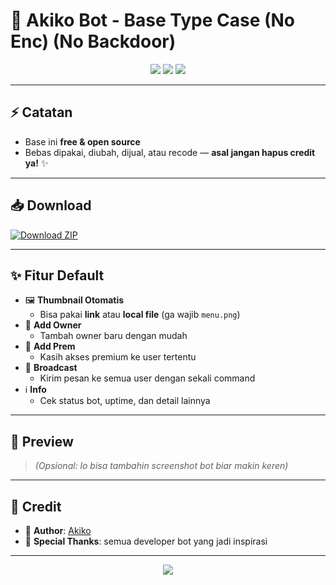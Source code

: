# 🤖 Akiko Bot - Base Type Case (No Enc) (No Backdoor)

<p align="center">
  <img src="https://img.shields.io/badge/Status-Open%20Source-58A6FF?style=for-the-badge" />
  <img src="https://img.shields.io/badge/License-Free-brightgreen?style=for-the-badge" />
  <img src="https://img.shields.io/github/last-commit/AkikoNotScare/akiko-bot-base?style=for-the-badge&color=ff69b4" />
</p>

---

## ⚡ Catatan
- Base ini **free & open source**  
- Bebas dipakai, diubah, dijual, atau recode — **asal jangan hapus credit ya!** ✨

---

## 📥 Download

[![Download ZIP](https://img.shields.io/badge/Download-Base%20Bot-58A6FF?style=for-the-badge&logo=files&logoColor=white)]([https://github.com/USERNAME/REPO-NAME/raw/main/akiko-bot-base.zip](https://github.com/AkikoNotScare/Base-Akiko-Bot/releases/tag/whatsapp-bot))

---

## ✨ Fitur Default
- 🖼️ **Thumbnail Otomatis**  
  - Bisa pakai **link** atau **local file** (ga wajib `menu.png`)  
- 👑 **Add Owner**  
  - Tambah owner baru dengan mudah  
- 💎 **Add Prem**  
  - Kasih akses premium ke user tertentu  
- 📢 **Broadcast**  
  - Kirim pesan ke semua user dengan sekali command  
- ℹ️ **Info**  
  - Cek status bot, uptime, dan detail lainnya  

---

## 📸 Preview
> *(Opsional: lo bisa tambahin screenshot bot biar makin keren)*

---

## 📝 Credit
- 👤 **Author**: [Akiko](https://github.com/AkikoNotScare)  
- 🙏 **Special Thanks**: semua developer bot yang jadi inspirasi  

---

<p align="center">
  <img src="https://capsule-render.vercel.app/api?type=waving&color=58A6FF&height=120&section=footer"/>
</p>
